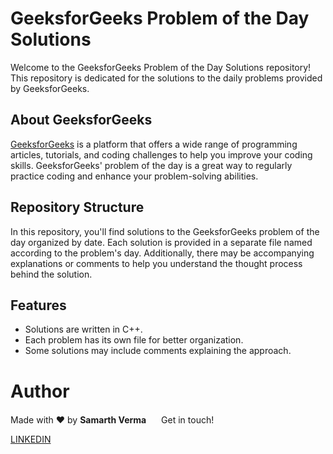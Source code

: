# GeeksforGeeks Problem of the Day Solutions

Welcome to the GeeksforGeeks Problem of the Day Solutions repository! This repository is dedicated for the solutions to the daily problems provided by GeeksforGeeks.

## About GeeksforGeeks

[GeeksforGeeks](https://www.geeksforgeeks.org/) is a platform that offers a wide range of programming articles, tutorials, and coding challenges to help you improve your coding skills. GeeksforGeeks' problem of the day is a great way to regularly practice coding and enhance your problem-solving abilities.

## Repository Structure

In this repository, you'll find solutions to the GeeksforGeeks problem of the day organized by date. Each solution is provided in a separate file named according to the problem's day. Additionally, there may be accompanying explanations or comments to help you understand the thought process behind the solution.

## Features

- Solutions are written in C++.
- Each problem has its own file for better organization.
- Some solutions may include comments explaining the approach.

# Author

Made with ❤️ by <b>Samarth Verma</b> <img src="https://raw.githubusercontent.com/MartinHeinz/MartinHeinz/master/wave.gif" width="16px"> Get in touch!

[LINKEDIN](https://www.linkedin.com/in/samarth2804/)